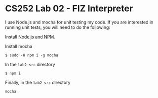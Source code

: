 # CS252 Lab 02 - FIZ Interpreter
I use Node.js and mocha for unit testing my code.
If you are interested in running unit tests, you will need to do the following:

Install [Node.js and NPM](http://nodejs.org).

Install mocha
```
$ sudo -H npm i -g mocha
```

In the `lab2-src` directory
```
$ npm i
```

Finally, in the `lab2-src` directory
```
mocha
```
